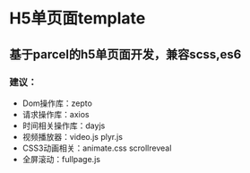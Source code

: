 # H5单页面template
## 基于parcel的h5单页面开发，兼容scss,es6

### 建议：
* Dom操作库：zepto
* 请求操作库：axios
* 时间相关操作库：dayjs
* 视频播放器：video.js plyr.js
* CSS3动画相关：animate.css scrollreveal
* 全屏滚动：fullpage.js


